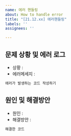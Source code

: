 ```yaml
---
name: 에러 핸들링
about: How to handle error
title: "[21.12.xx] 에러핸들링"
labels: ''
assignees: ''

---
```


## 문제 상황 및 에러 로그
- 상황 : 
- 에러메세지 : 
```js
에러가 발생하는 코드 작성하기
```

## 원인 및 해결방안
- 원인 : 
- 해결방안 : 
```js
해결한 코드
```
